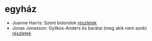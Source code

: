 # egyház

- Joanne Harris: Szent bolondok [részletek](_details/%7Bopf.creator%7D.md#id_1120)
- Jonas Jonasson: Gyilkos-Anders és barátai (meg akik nem azok) [részletek](_details/%7Bopf.creator%7D.md#id_984)
